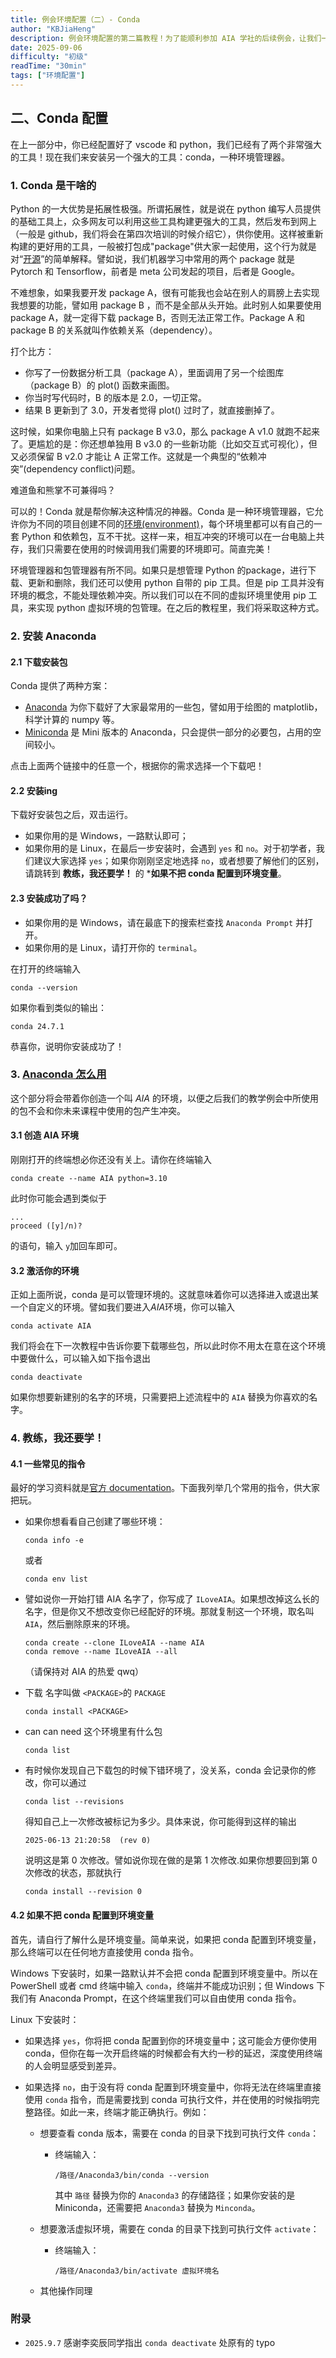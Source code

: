 ```yaml
---
title: 例会环境配置（二）- Conda
author: "KBJiaHeng"
description: 例会环境配置的第二篇教程！为了能顺利参加 AIA 学社的后续例会，让我们一起在电脑上搭建好基本的编程环境吧~
date: 2025-09-06
difficulty: "初级"
readTime: "30min"
tags: ["环境配置"]
---
```

## 二、Conda 配置

在上一部分中，你已经配置好了 vscode 和 python，我们已经有了两个非常强大的工具！现在我们来安装另一个强大的工具：conda，一种环境管理器。

### 1. Conda 是干啥的

Python 的一大优势是拓展性极强。所谓拓展性，就是说在 python 编写人员提供的基础工具上，众多网友可以利用这些工具构建更强大的工具，然后发布到网上（一般是 github，我们将会在第四次培训的时候介绍它），供你使用。这样被重新构建的更好用的工具，一般被打包成"package"供大家一起使用，这个行为就是对“[开源](https://en.wikipedia.org/wiki/Free_software_movement)”的简单解释。譬如说，我们机器学习中常用的两个 package 就是 Pytorch 和 Tensorflow，前者是 meta 公司发起的项目，后者是 Google。

不难想象，如果我要开发 package A，很有可能我也会站在别人的肩膀上去实现我想要的功能，譬如用 package B ，而不是全部从头开始。此时别人如果要使用 package A，就一定得下载 package B，否则无法正常工作。Package A 和 package B 的关系就叫作依赖关系（dependency）。

打个比方：

- 你写了一份数据分析工具（package A），里面调用了另一个绘图库（package B）的 plot() 函数来画图。
- 你当时写代码时，B 的版本是 2.0，一切正常。
- 结果 B 更新到了 3.0，开发者觉得 plot() 过时了，就直接删掉了。

这时候，如果你电脑上只有 package B v3.0，那么 package A v1.0 就跑不起来了。更尴尬的是：你还想单独用 B v3.0 的一些新功能（比如交互式可视化），但又必须保留 B v2.0 才能让 A 正常工作。这就是一个典型的“依赖冲突”(dependency conflict)问题。

难道鱼和熊掌不可兼得吗？

可以的！Conda 就是帮你解决这种情况的神器。Conda 是一种环境管理器，它允许你为不同的项目创建不同的[环境(environment)](https://www.anaconda.com/docs/tools/working-with-conda/environments)，每个环境里都可以有自己的一套 Python 和依赖包，互不干扰。这样一来，相互冲突的环境可以在一台电脑上共存，我们只需要在使用的时候调用我们需要的环境即可。简直完美！

环境管理器和包管理器有所不同。如果只是想管理 Python 的package，进行下载、更新和删除，我们还可以使用 python 自带的 pip 工具。但是 pip 工具并没有环境的概念，不能处理依赖冲突。所以我们可以在不同的虚拟环境里使用 pip 工具，来实现 python 虚拟环境的包管理。在之后的教程里，我们将采取这种方式。

### 2. 安装 Anaconda

#### **2.1 下载安装包**

Conda 提供了两种方案：

- [Anaconda](https://www.anaconda.com/download) 为你下载好了大家最常用的一些包，譬如用于绘图的 matplotlib，科学计算的 numpy 等。
- [Miniconda](https://www.anaconda.com/docs/getting-started/miniconda/main) 是 Mini 版本的 Anaconda，只会提供一部分的必要包，占用的空间较小。

点击上面两个链接中的任意一个，根据你的需求选择一个下载吧！

#### **2.2 安装ing**

下载好安装包之后，双击运行。

- 如果你用的是 Windows，一路默认即可；
- 如果你用的是 Linux，在最后一步安装时，会遇到 `yes` 和 `no`。对于初学者，我们建议大家选择 `yes`；如果你刚刚坚定地选择 `no`，或者想要了解他们的区别，请跳转到 **教练，我还要学！** 的 ***如果不把 conda 配置到环境变量**。

#### **2.3 安装成功了吗？**

- 如果你用的是 Windows，请在最底下的搜索栏查找 `Anaconda Prompt` 并打开。
- 如果你用的是 Linux，请打开你的 `terminal`。

在打开的终端输入

```
conda --version
```

如果你看到类似的输出：

```
conda 24.7.1
```

恭喜你，说明你安装成功了！

### 3. [Anaconda 怎么用](https://docs.conda.io/projects/conda/en/latest/user-guide/getting-started.html)

这个部分将会带着你创造一个叫 *AIA* 的环境，以便之后我们的教学例会中所使用的包不会和你未来课程中使用的包产生冲突。

#### **3.1 创造 AIA 环境**

刚刚打开的终端想必你还没有关上。请你在终端输入

```
conda create --name AIA python=3.10
```

此时你可能会遇到类似于

```
...
proceed ([y]/n)?
```

的语句，输入 `y`加回车即可。

#### **3.2 激活你的环境**

正如上面所说，conda 是可以管理环境的。这就意味着你可以选择进入或退出某一个自定义的环境。譬如我们要进入*AIA*环境，你可以输入

```
conda activate AIA
```

我们将会在下一次教程中告诉你要下载哪些包，所以此时你不用太在意在这个环境中要做什么，可以输入如下指令退出

```
conda deactivate
```

如果你想要新建别的名字的环境，只需要把上述流程中的 `AIA` 替换为你喜欢的名字。

### 4. 教练，我还要学！

#### **4.1 一些常见的指令**

最好的学习资料就是[官方 documentation](https://docs.conda.io/projects/conda/en/4.6.0/_downloads/52a95608c49671267e40c689e0bc00ca/conda-cheatsheet.pdf)。下面我列举几个常用的指令，供大家把玩。

- 如果你想看看自己创建了哪些环境：

  ```
  conda info -e
  ```

  或者

  ```
  conda env list
  ```
- 譬如说你一开始打错 AIA 名字了，你写成了 `ILoveAIA`。如果想改掉这么长的名字，但是你又不想改变你已经配好的环境。那就复制这一个环境，取名叫 `AIA`，然后删除原来的环境。

  ```
  conda create --clone ILoveAIA --name AIA
  conda remove --name ILoveAIA --all
  ```

  （请保持对 AIA 的热爱 qwq）
- 下载 名字叫做 `<PACKAGE>`的 `PACKAGE`

  ```
  conda install <PACKAGE>
  ```
- can can need 这个环境里有什么包

  ```
  conda list
  ```
- 有时候你发现自己下载包的时候下错环境了，没关系，conda 会记录你的修改，你可以通过

  ```
  conda list --revisions
  ```

  得知自己上一次修改被标记为多少。具体来说，你可能得到这样的输出

  ```
  2025-06-13 21:20:58  (rev 0)
  ```

  说明这是第 0 次修改。譬如说你现在做的是第 1 次修改.如果你想要回到第 0 次修改的状态，那就执行

  ```
  conda install --revision 0
  ```

#### **4.2 如果不把 conda 配置到环境变量**

首先，请自行了解什么是环境变量。简单来说，如果把 conda 配置到环境变量，那么终端可以在任何地方直接使用 conda 指令。

Windows 下安装时，如果一路默认并不会把 conda 配置到环境变量中。所以在 PowerShell 或者 cmd 终端中输入 `conda`，终端并不能成功识别；但 Windows 下我们有 Anaconda Prompt，在这个终端里我们可以自由使用 conda 指令。

Linux 下安装时：

- 如果选择 `yes`，你将把 conda 配置到你的环境变量中；这可能会方便你使用 conda，但你在每一次开启终端的时候都会有大约一秒的延迟，深度使用终端的人会明显感受到差异。
- 如果选择 `no`，由于没有将 conda 配置到环境变量中，你将无法在终端里直接使用 `conda` 指令，而是需要找到 conda 可执行文件，并在使用的时候指明完整路径。如此一来，终端才能正确执行。例如：

  - 想要查看 conda 版本，需要在 conda 的目录下找到可执行文件 `conda`：
    - 终端输入：

      ```
      /路径/Anaconda3/bin/conda --version
      ```
      其中 `路径` 替换为你的 `Anaconda3` 的存储路径；如果你安装的是 Miniconda，还需要把 `Anaconda3` 替换为 `Minconda`。
  - 想要激活虚拟环境，需要在 conda 的目录下找到可执行文件 `activate`：
    - 终端输入：

      ```
      /路径/Anaconda3/bin/activate 虚拟环境名
      ```
  - 其他操作同理

### 附录

- `2025.9.7` 感谢李奕辰同学指出 `conda deactivate` 处原有的 typo